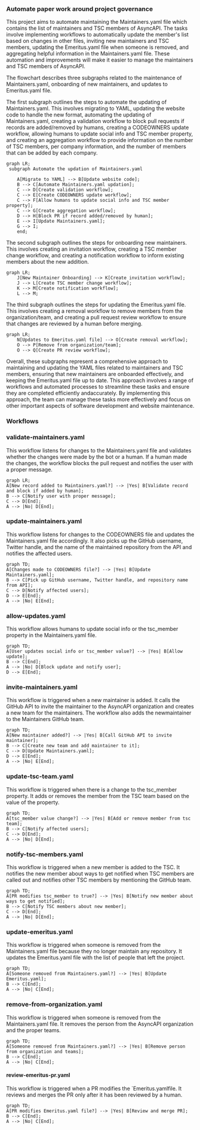 ### Automate paper work around project governance

 This project aims to automate maintaining the Maintainers.yaml file which contains the list of maintainers and TSC members of AsyncAPI. The tasks involve implementing workflows to automatically update the member's list based on changes in other files, inviting new maintainers and TSC members, updating the Emeritus.yaml file when someone is removed, and aggregating helpful information in the Maintainers.yaml file. These automation and improvements will make it easier to manage the maintainers and TSC members of AsyncAPI.


The flowchart describes three subgraphs related to the maintenance of Maintainers.yaml, onboarding of new maintainers, and updates to Emeritus.yaml file.

The first subgraph outlines the steps to automate the updating of Maintainers.yaml. This involves migrating to YAML, updating the website code to handle the new format, automating the updating of Maintainers.yaml, creating a validation workflow to block pull requests if records are added/removed by humans, creating a CODEOWNERS update workflow, allowing humans to update social info and TSC member property, and creating an aggregation workflow to provide information on the number of TSC members, per company information, and the number of members that can be added by each company.


```mermaid
graph LR;
 subgraph Automate the updation of Maintainers.yaml

    A[Migrate to YAML] --> B[Update website code];
    B --> C[Automate Maintainers.yaml updation];
    C --> D[Create validation workflow];
    C --> E[Create CODEOWNERS update workflow];
    C --> F[Allow humans to update social info and TSC member property];
    C --> G[Create aggregation workflow];
    D --> H[Block PR if record added/removed by human];
    E --> I[Update Maintainers.yaml];
    G --> I;
    end;
```


The second subgraph outlines the steps for onboarding new maintainers. This involves creating an invitation workflow, creating a TSC member change workflow, and creating a notification workflow to inform existing members about the new addition.

```mermaid
graph LR;
    J[New Maintainer Onboarding] --> K[Create invitation workflow];
    J --> L[Create TSC member change workflow];
    K --> M[Create notification workflow];
    L --> M;    
```

The third subgraph outlines the steps for updating the Emeritus.yaml file. This involves creating a removal workflow to remove members from the organization/team, and creating a pull request review workflow to ensure that changes are reviewed by a human before merging.

```mermaid 
graph LR;
    N[Updates to Emeritus.yaml file] --> O[Create removal workflow];
    O --> P[Remove from organization/team];
    O --> Q[Create PR review workflow];
```


Overall, these subgraphs represent a comprehensive approach to maintaining and updating the YAML files related to maintainers and TSC members, ensuring that new maintainers are onboarded effectively, and keeping the Emeritus.yaml file up to date. This approach involves a range of workflows and automated processes to streamline these tasks and ensure they are completed efficiently andaccurately. By implementing this approach, the team can manage these tasks more effectively and focus on other important aspects of software development and website maintenance.


### Workflows 

### validate-maintainers.yaml

This workflow listens for changes to the Maintainers.yaml file and validates whether the changes were made by the bot or a human. If a human made the changes, the workflow blocks the pull request and notifies the user with a proper message.

```mermaid
graph LR;
A[New record added to Maintainers.yaml?] --> |Yes| B[Validate record and block if added by human];
B --> C[Notify user with proper message];
C --> D[End];
A --> |No| D[End];
```

### update-maintainers.yaml

This workflow listens for changes to the CODEOWNERS file and updates the Maintainers.yaml file accordingly. It also picks up the GitHub username, Twitter handle, and the name of the maintained repository from the API and notifies the affected users.

```mermaid
graph TD;
A[Changes made to CODEOWNERS file?] --> |Yes| B[Update Maintainers.yaml];
B --> C[Pick up GitHub username, Twitter handle, and repository name from API];
C --> D[Notify affected users];
D --> E[End];
A --> |No| E[End];
```

### allow-updates.yaml

This workflow allows humans to update social info or the tsc_member property in the Maintainers.yaml file.

```mermaid
graph TD;
A[User updates social info or tsc_member value?] --> |Yes| B[Allow update];
B --> C[End];
A --> |No| D[Block update and notify user];
D --> E[End];
```

### invite-maintainers.yaml

This workflow is triggered when a new maintainer is added. It calls the GitHub API to invite the maintainer to the AsyncAPI organization and creates a new team for the maintainers. The workflow also adds the newmaintainer to the Maintainers GitHub team.

```mermaid
graph TD;
A[New maintainer added?] --> |Yes| B[Call GitHub API to invite maintainer];
B --> C[Create new team and add maintainer to it];
C --> D[Update Maintainers.yaml];
D --> E[End];
A --> |No| E[End];
```

### update-tsc-team.yaml

This workflow is triggered when there is a change to the tsc_member property. It adds or removes the member from the TSC team based on the value of the property.

```mermaid
graph TD;
A[tsc_member value change?] --> |Yes| B[Add or remove member from tsc team];
B --> C[Notify affected users];
C --> D[End];
A --> |No| D[End];
```

### notify-tsc-members.yaml

This workflow is triggered when a new member is added to the TSC. It notifies the new member about ways to get notified when TSC members are called out and notifies other TSC members by mentioning the GitHub team.

```mermaid
graph TD;
A[PR modifies tsc_member to true?] --> |Yes| B[Notify new member about ways to get notified];
B --> C[Notify TSC members about new member];
C --> D[End];
A --> |No| D[End];
```

### update-emeritus.yaml

This workflow is triggered when someone is removed from the Maintainers.yaml file because they no longer maintain any repository. It updates the Emeritus.yaml file with the list of people that left the project.

```mermaid
graph TD;
A[Someone removed from Maintainers.yaml?] --> |Yes| B[Update Emeritus.yaml];
B --> C[End];
A --> |No| C[End];
```

### remove-from-organization.yaml

This workflow is triggered when someone is removed from the Maintainers.yaml file. It removes the person from the AsyncAPI organization and the proper teams.

```mermaid
graph TD;
A[Someone removed from Maintainers.yaml?] --> |Yes| B[Remove person from organization and teams];
B --> C[End];
A --> |No| C[End];
```

#### review-emeritus-pr.yaml

This workflow is triggered when a PR modifies the `Emeritus.yamlfile. It reviews and merges the PR only after it has been reviewed by a human.

```mermaid 
graph TD;
A[PR modifies Emeritus.yaml file?] --> |Yes| B[Review and merge PR];
B --> C[End];
A --> |No| C[End];
```
